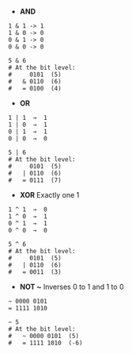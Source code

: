 
- **AND**
```
1 & 1 -> 1
1 & 0 -> 0
0 & 1 -> 0
0 & 0 -> 0

5 & 6  
# At the bit level: 
#     0101  (5) 
#   & 0110  (6) 
#   = 0100  (4)
```

- **OR**
```
1 | 1  →  1 
1 | 0  →  1 
0 | 1  →  1 
0 | 0  →  0

5 | 6 
# At the bit level: 
#     0101  (5) 
#   | 0110  (6) 
#   = 0111  (7)
```

- **XOR** 
Exactly one 1
```
1 ^ 1  →  0
1 ^ 0  →  1
0 ^ 1  →  1 
0 ^ 0  →  0

5 ^ 6 
# At the bit level: 
#     0101  (5) 
#   | 0110  (6) 
#   = 0011  (3)
```

- **NOT ~**
Inverses 0 to 1 and 1 to 0
```
~ 0000 0101
= 1111 1010

~ 5 
# At the bit level: 
#   ~ 0000 0101  (5) 
#   = 1111 1010  (-6)
```
